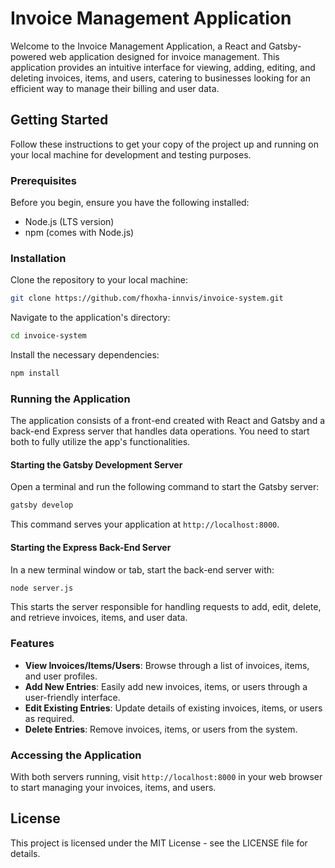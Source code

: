 # Invoice Management Application

Welcome to the Invoice Management Application, a React and Gatsby-powered web application designed for invoice management. This application provides an intuitive interface for viewing, adding, editing, and deleting invoices, items, and users, catering to businesses looking for an efficient way to manage their billing and user data.

## Getting Started

Follow these instructions to get your copy of the project up and running on your local machine for development and testing purposes.

### Prerequisites

Before you begin, ensure you have the following installed:
- Node.js (LTS version)
- npm (comes with Node.js)

### Installation

Clone the repository to your local machine:

```sh
git clone https://github.com/fhoxha-innvis/invoice-system.git
```

Navigate to the application's directory:

```sh
cd invoice-system
```

Install the necessary dependencies:

```sh
npm install
```

### Running the Application

The application consists of a front-end created with React and Gatsby and a back-end Express server that handles data operations. You need to start both to fully utilize the app's functionalities.

#### Starting the Gatsby Development Server

Open a terminal and run the following command to start the Gatsby server:

```sh
gatsby develop
```

This command serves your application at `http://localhost:8000`.

#### Starting the Express Back-End Server

In a new terminal window or tab, start the back-end server with:

```sh
node server.js
```

This starts the server responsible for handling requests to add, edit, delete, and retrieve invoices, items, and user data.

### Features

- **View Invoices/Items/Users**: Browse through a list of invoices, items, and user profiles.
- **Add New Entries**: Easily add new invoices, items, or users through a user-friendly interface.
- **Edit Existing Entries**: Update details of existing invoices, items, or users as required.
- **Delete Entries**: Remove invoices, items, or users from the system.

### Accessing the Application

With both servers running, visit `http://localhost:8000` in your web browser to start managing your invoices, items, and users.

## License

This project is licensed under the MIT License - see the LICENSE file for details.
